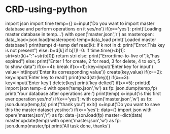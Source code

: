 # CRD-using-python
import json
import time
temp={}
x=input('Do you want to import master database and perform operations on it yes/no')
if(x=='yes'):
    print('Loading master database in temp...')
    with open('master.json','r') as masteropen:
        data_load=json.load(masteropen)
    temp=data_load
    print('Loaded master database')
    print(temp)
d=temp
def read(k):
    if k not in d:
        print("Error:This key is not present")
    else:
        b=d[k]
        if b[1]!=0:
            if time.time()<b[1]:
                stri=str(k)+":"+str(b[0])
                return stri
            else:
                print("Error:time-to-live of",k,"has expired")
        else:
            print("Enter 1 for create, 2 for read, 3 for delete, 4 to exit, 5 to show data")
    if(x==4):
        break
    if(x==1):
        key=input('Enter key for input')
        value=int(input('Enter its corresponding value'))
        create(key,value)
    if(x==2):
        key=input('Enter key to read')
        print(read(str(key)))
    if(x==3):
        key=input('Enter key')
        delete(key)
        print('key delted')
    if(x==5):
        print(d)
import json
temp=d
with open('temp.json','w') as fp:
    json.dump(temp,fp)
print('Your database after operations are:')
print(temp)
x=input('is this first ever operation yes/no')
if(x=='yes'):
    with open('master.json','w') as fp:
        json.dump(temp,fp)
    print("thank you")
    exit()
x=input('Do you want to save this the master dataset yes/no:')
if(x=='yes'):
    data={}
    import json
    with open('master.json','r') as fp:
        data=json.load(fp)
    master=dict(data)
    master.update(temp)
    with open('master.json','w') as fp:
        json.dump(master,fp)
print('All task done, thanks')
